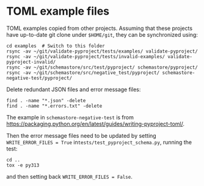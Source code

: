 # TOML example files

TOML examples copied from other projects. Assuming that these projects have up-to-date git clone under `$HOME/git`, they can be synchronized using:
```
cd examples  # Switch to this folder
rsync -av ~/git/validate-pyproject/tests/examples/ validate-pyproject/
rsync -av ~/git/validate-pyproject/tests/invalid-examples/ validate-pyproject-invalid/
rsync -av ~/git/schemastore/src/test/pyproject/ schemastore/pyproject/
rsync -av ~/git/schemastore/src/negative_test/pyproject/ schemastore-negative-test/pyproject/
```

Delete redundant JSON files and error message files:
```
find . -name "*.json" -delete
find . -name "*.errors.txt" -delete
```

The example in `schemastore-negative-test` is from https://packaging.python.org/en/latest/guides/writing-pyproject-toml/.

Then the error message files need to be updated by setting `WRITE_ERROR_FILES = True` in`tests/test_pyproject_schema.py`, running the test:
```
cd ..
tox -e py313
```
and then setting back `WRITE_ERROR_FILES = False`.
